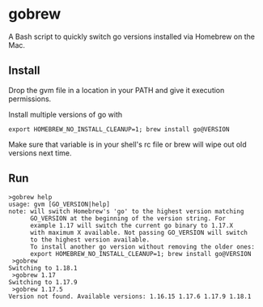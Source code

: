# gobrew
A Bash script to quickly switch go versions installed via Homebrew on the Mac.

## Install

Drop the gvm file in a location in your PATH and give it execution permissions. 

Install multiple versions of go with 

```
export HOMEBREW_NO_INSTALL_CLEANUP=1; brew install go@VERSION
```
Make sure that variable is in your shell's rc file or brew will wipe out old
versions next time.

## Run


```
>gobrew help
usage: gvm [GO_VERSION|help]
note: will switch Homebrew's 'go' to the highest version matching
      GO_VERSION at the beginning of the version string. For
      example 1.17 will switch the current go binary to 1.17.X
      with maximum X available. Not passing GO_VERSION will switch
      to the highest version available.
      To install another go version without removing the older ones:
      export HOMEBREW_NO_INSTALL_CLEANUP=1; brew install go@VERSION
 >gobrew
Switching to 1.18.1
 >gobrew 1.17
Switching to 1.17.9
 >gobrew 1.17.5
Version not found. Available versions: 1.16.15 1.17.6 1.17.9 1.18.1
```
